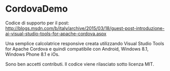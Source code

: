 # CordovaDemo
Codice di supporto per il post: <br/>
http://blogs.msdn.com/b/italy/archive/2015/03/18/guest-post-introduzione-ai-visual-studio-tools-for-apache-cordova.aspx

Una semplice calcolatrice responsive creata utilizzando Visual Studio Tools for Apache Cordova e quindi compatibile con Android, Windows 8.1, Windows Phone 8.1 e iOs.

Sono ben accetti contributi. Il codice viene rilasciato sotto licenza MIT.
